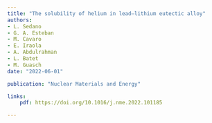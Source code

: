 ```yaml
---
title: "The solubility of helium in lead–lithium eutectic alloy"
authors:
- L. Sedano
- G. A. Esteban
- M. Cavaro
- E. Iraola
- A. Abdulrahman
- L. Batet
- M. Guasch
date: "2022-06-01"

publication: "Nuclear Materials and Energy"

links:
    pdf: https://doi.org/10.1016/j.nme.2022.101185

---
```


